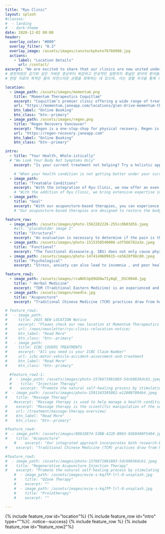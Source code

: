 ```yaml
---
title: "Ryu Clinic"
layout: splash
#classes:
#  - landing
#  - dark-theme
date: 2020-12-02 00:00
header:
  overlay_color: "#000"
  overlay_filter: "0.3"
  overlay_image: /assets/images/canstockphoto76760980.jpg
  actions:
    - label: "Location Details"
      url: /contact/
excerpt: "We are excited to share that our clinics are now united under one practice at Momentum Therapeutics Coquitlam and Regen Recovery Vancouver."
# 류한의원은 감기와 같은 가벼운 증상부터 복잡하고 만성적인 질환까지 폭넓은 분야의 환자들을 치료해온 한의학 전문 클리닉입니다. 심리치료, 소아과, 부인과, 통증 관리 등 다양한 분야에서 전통 한방 치료를 제공합니다.
# 한방 치료의 목적은 몸의 자연스러운 균형을 회복하는 데 있으며, 이는 경혈 자극을 통해 이루어집니다. 이러한 치료는 자가 회복력과 면역력 향상은 물론, 신체적·정서적 건강을 증진시켜 전반적인 기능 개선과 삶의 질 향상에 기여합니다.

location:
  - image_path: /assets/images/momentum.png
    title: "Momentum Therapeutics Coquitlam"
    excerpt: "Coquitlam’s premier clinic offering a wide range of treatments for over 20 years. Momentum Therapeutics Health Care Clinic provides the care you need."
    url: "https://momentum.janeapp.com/locations/glen-drive-momentum-therapeutics-health-care-clinic/book#/staff_member/139"
    btn_label: "Online Booking"
    btn_class: "btn--primary"
  - image_path: /assets/images/regen.png
    title: "Regen Recovery Vancouver"
    excerpt: "Regen is a one-stop-shop for physical recovery. Regen is for anyone ready to take recovery seriously, whether you're recovering from injury, training hard, or simply optimizing your health."
    url: "https://regen-recovery.janeapp.com"
    btn_label: "Online Booking"
    btn_class: "btn--primary"

intro:
  - title: "Your Health, Whole-istically"
  # "We Look Your Body Not Symptoms Only"
    excerpt: "Is your current treatment not helping? Try a holistic approach. We restore your body’s balance and improve your overall health with safe and effective treatments. We'll find the most effective plan for you, addressing the structural, functional, and psychological roots of your condition."

    # "When your health condition is not getting better under your current treatment approach, consider a holistic approach. We aim at correcting the balance of your body and improving your health as a whole. It can be an alternative or complementary treatment for you. We believe treatments should be proven, effective, and safe. And we do our best to find the most effective plan to treat the condition you have. Many illnesses, especially chronic health conditions, are structural, functional, and/or psychological problems."
  - image_path: 
    title: "Treatable Conditions"
    excerpt: "With the integration of Ryu Clinic, we now offer an even broader range of treatments. Our expertise extends beyond common ailments to include specialized care in TCM psychology, pediatrics, gynecology, and pain management. We believe in treating the body as a whole, addressing the root causes of illness rather than just the symptoms, to help you achieve lasting health."
    # "With the addition of Ryu Clinic, we bring extensive expertise in treating a wide range of conditions—from common colds to more complex cases in TCM psychology, pediatrics, gynecology, and pain management."
  - image_path: 
    title: "Goal"
    excerpt: "With our acupuncture-based therapies, you can experience a new level of well-being. We focus on restoring your body's natural balance and boosting its ability to heal itself, which in turn strengthens your immunity and supports both your physical and emotional health for a better quality of life."
    # "Our acupuncture-based therapies are designed to restore the body’s natural balance, enhance self-healing, strengthen immunity, and support both physical and emotional well-being for a better quality of life."

feature_row:
  - image_path: /assets/images/photo-1562282226-255cc0b03d5b.jpeg
    #alt: "placeholder image 1"
    title: "Structural"
    excerpt: "An evaluation is necessary to determine if the pain is the result of a musculoskeletal injury or part of a systemic problem."
  - image_path: /assets/images/photo-1515350540008-a3f566782a3e.jpeg
    title: "Functional"
    excerpt: "The functional disease(e.g. IBS) does not only cause physical suffering but also has a great impact on people's quality of life."
  - image_path: /assets/images/photo-1474149609615-ce5628f98c80.jpeg
    title: "Psychological"
    excerpt: "Stress, anxiety can also lead to insomnia , and poor health is just one side effect from lack of sleep."

feature_row2:
  - image_path: /assets/images/rcaNUh3pQ9GD8w7Iy8qE__DSC0940.jpg
    title: " Herbal Medicine"
    excerpt: "TEM (Traditional Eastern Medicine) is an experienced and wholistic technique under the umbrella of TCM practices. It involves a personalized herbal medicine based on the accumulated health data for thousands of years. It is used to enhance our recuperative power, immunity, and physical and emotional health and improve our overall function and well-being. It is employed to treat over one-quarter of the world's population. [Jiman Ryu (R.Ac. R.TCM.P.)](/about/teams) is a registered TCM practitioner with [CTCMA](https://www.ctcma.bc.ca/). Jiman is trained and experienced in treating patients across variability from simple cold symptoms to serious and complex health conditions."
  - image_path: /assets/images/needle.jpg
    title: "Acupuncture"
    excerpt: "Traditional Chinese Medicine (TCM) practices draw from holistic Eastern healing techniques. Acupuncture is the most common technique used. It improves health and stimulates the body’s natural healing mechanisms by stimulating acupressure points/meridians using a fine, sterile needle. Pressure, heat, or electrical stimulation may further enhance the effects. You do not need a physician’s referral to attend acupuncture sessions. ICBC allows Acupuncturists in BC to directly bill for treatments provided to patients who have sustained injuries in a motor vehicle accident. Some extended health plans may cover the cost of the treatment as well. Please review your private insurance plan for more details."

# feature_row1:
#   - image_path:
#     title: 2025 NEW LOCATION Notice
#     excerpt: "Pleaes check our new location at Momentum Therapeutics Coquitlam"
#     url: /news/newsletter/ryu-clinic-relocation-notice/
#     btn_label: "Read More"
#     btn_class: "btn--primary"
#   - image_path:
#     title: ICBC COVERS TREATMENTS
#     excerpt: "All you need is your ICBC Claim Number"
#     url: icbc-motor-vehicle-accident-assessment-and-treatment
#     btn_label: "Read More"
#     btn_class: "btn--primary"

  #feature_row2-1:
  #  - image_path: /assets/images/photo-1576671081803-5dcb9836dc61.jpeg
  #    title: "Injection Therapy"
  #    excerpt: "Promote the natural self-healing process by stimulating specific anatomic sites with injection. Various types of injections available. Acupoint-Acupuncture, Ashi points, Trigger Point/Myofacial-Muscle and fascia, Regenerative-TCM Bone Pecking techniques"
#  - image_path: /assets/images/photo-1591343395082-e120087004b4.jpeg
#    title: "Massage Therapy"
    #excerpt: "Massage therapy is used to help manage a health condition or enhance wellness. It involves manipulating the soft tissues of the body."
#    excerpt: "Massage therapy is the scientific manipulation of the soft tissues of the body. The treatment includes primarily manual techniques such as applying fixed or movable pressure, holding and moving muscles and body tissues. The purpose is to rehabilitate the body's physical function, relieve pain, and promote health and well-being. Yeonha Kim (R.Ac. RMT) is a trained Registered Massage Therapist (RMT) with [CMTBC](https://cmtbc.ca/). She has years of experience, and she is passionate about her work in massage therapy."
#    url: /treatment/massage-therapy-overview/
#    btn_label: "Read More"
#    btn_class: "btn--primary"

#feature_row4:
#  - image_path: /assets/images/88610874-53BB-422D-B963-03E0408F5404.jpeg
#    title: "Acupuncture"
    #    excerpt: "Our integrated approach incorporates both research-based and time-tested treatments combining Chinese medicine, acupuncture, acupoint-injection and functional medicine. Rather than taking a traditional disease-centred focus, we address the underlying causes of disease using a patient-centred approach addressing the whole person, not just an isolated set of symptoms."
#    excerpt: "Traditional Chinese Medicine (TCM) practices draw from holistic Eastern healing techniques. Acupuncture is the most common technique used. It improves health and stimulates the body’s natural healing mechanisms by stimulating acupressure points/meridians using a fine, sterile needle. Pressure, heat, or electrical stimulation may further enhance the effects. You do not need a physician’s referral to attend acupuncture sessions. ICBC allows Acupuncturists in BC to directly bill for treatments provided to patients who have sustained injuries in a motor vehicle accident. Some extended health plans may cover the cost of the treatment as well. Please review your private insurance plan for more details."

#feature_row5:
#  - image_path: /assets/images/photo-1576671081803-5dcb9836dc61.jpeg
#    title: "Regenerative Acupuncture Injection Therapy"
#    excerpt: "Promote the natural self-healing process by stimulating specific anatomic sites with injection."
    #  - image_path: /assets/images/evie-s-kqJfP-lrl-8-unsplash.jpg
    #    title: "OZone Therapy"
    #    excerpt: ""
    #  - image_path: /assets/images/evie-s-kqJfP-lrl-8-unsplash.jpg
    #    title: "Prolotherapy"
    #    excerpt: ""
    
---
```


{% include feature_row id="location"%}
{% include feature_row id="intro" type=""%}{: .notice--success}
{% include feature_row %}
{% include feature_row id="feature_row2"%}
